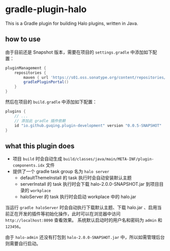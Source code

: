 # gradle-plugin-halo
This is a Gradle plugin for building Halo plugins, written in Java.

## how to use
由于目前还是 Snapshot 版本，需要在项目的 `settings.gradle` 中添加如下配置：
```groovy
pluginManagement {
    repositories {
        maven { url 'https://s01.oss.sonatype.org/content/repositories/snapshots' }
        gradlePluginPortal()
    }
}
```
然后在项目的 `build.gradle` 中添加如下配置：
```groovy
plugins {
    // ...
    // 添加此 gradle 插件依赖
    id "io.github.guqing.plugin-development" version "0.0.5-SNAPSHOT"
}
```
## what this plugin does
- 项目 `build` 时会自动生成 `build/classes/java/main/META-INF/plugin-components.idx` 文件
- 提供了一个 gradle task group 名为 `halo server`
  - defaultThemeInstall 的 task 执行时会自动安装默认主题
  - serverInstall 的 task 执行时会下载 halo-2.0.0-SNAPSHOT.jar 到项目目录的 `workplace`
  - haloServer 的 task 执行时会启动 workplace 中的 halo.jar

当运行 `gradle haloServer` 时会自动执行下载默认主题、下载 halo.jar 、启用当前正在开发的插件等初始化操作，此时可以在浏览器中访问 `http://localhost:8090` 查看效果。
系统默认启动时的用户名和密码为 `admin` 和 `123456`。

由于 `halo-admin` 还没有打包到 `halo-2.0.0-SNAPSHOT.jar` 中，所以如需管理后台则需要自行启动。
